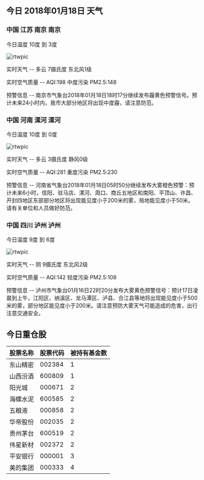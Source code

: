 ## 今日 2018年01月18日 天气
### 中国 江苏 南京 南京

今日温度 10度 到 3度

![rtwpic](http://app1.showapi.com/weather/icon/night/01.png)

实时天气 -- 多云 7摄氏度 东北风1级

实时空气质量 -- AQI:198 中度污染 PM2.5:148

预警信息 -- 南京市气象台2018年01月18日18时17分继续发布霾黄色预警信号。预计未来24小时内，我市大部分地区将出现中度霾，请注意防范。 ​​​​
    
### 中国 河南 漯河 漯河

今日温度 10度 到 0度

![rtwpic](http://app1.showapi.com/weather/icon/night/01.png)

实时天气 -- 多云 3摄氏度 静风0级

实时空气质量 -- AQI:281 重度污染 PM2.5:230

预警信息 -- 河南省气象台2018年01月18日05时50分继续发布大雾橙色预警：预计未来6小时，信阳、驻马店、漯河、周口、商丘五地区和南阳、平顶山、许昌、开封四地区东部部分地区将出现能见度小于200米的雾，局地能见度小于50米。请有关单位和人员做好防范。
    
### 中国 四川 泸州 泸州

今日温度 9度 到 6度

![rtwpic](http://app1.showapi.com/weather/icon/night/02.png)

实时天气 -- 阴 9摄氏度 东北风2级

实时空气质量 -- AQI:142 轻度污染 PM2.5:108

预警信息 -- 泸州市气象台01月16日22时20分发布大雾黄色预警信号：预计17日凌晨到上午，江阳区、纳溪区、龙马潭区、泸县、合江县等地将出现能见度小于500米的雾，部分地区能见度小于200米。请注意预防大雾天气可能造成的危害，出行注意交通安全。
    
## 今日重仓股 

|股票名称|股票代码|被持有基金数|
|---|---|---|
|东山精密|002384|1|
|山西汾酒|600809|1|
|阳光城|000671|2|
|海螺水泥|600585|2|
|五粮液|000858|2|
|华帝股份|002035|2|
|贵州茅台|600519|2|
|伟星新材|002372|2|
|平安银行|000001|3|
|美的集团|000333|4|
